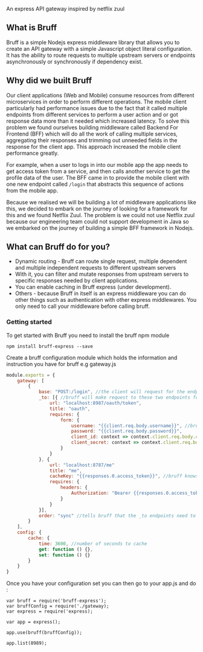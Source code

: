 An express API gateway inspired by netflix zuul

## What is Bruff

Bruff is a simple Nodejs express middleware library that allows you to create an API gateway with a simple
Javascript object literal configuration. It has the ability to route requests to multiple upstream servers or endpoints
asynchronously or synchronously if dependency exist.

## Why did we built Bruff

Our client applications (Web and Mobile) consume resources from different microservices in order to perform
different operations. The mobile client particularly had performance issues due to the fact that it called multiple
endpoints from different services to perform a user action and or got response data more than it needed which increased
latency. To solve this problem we found ourselves building middleware called Backend For Frontend (BFF) which will
do all the work of calling multiple services, aggregating their responses and trimming out unneeded fields in the response
for the client app. This approach increased the mobile client performance greatly. 

For example, when a user to logs in into our mobile app the app needs to get access token from a service, and then calls another service to get the profile data of the user. The BFF came in to provide the mobile client with one new endpoint called `/login` that abstracts this sequence of actions from the mobile app.

Because we realised we will be building a lot of middleware applications like this, we decided to embark on the journey
of looking for a framework for this and we found Netflix Zuul. The problem is we could not use Netflix zuul because 
our engineering team could not support development in Java so we embarked on the journey of building a simple BFF framework
in Nodejs.

## What can Bruff do for you?
+ Dynamic routing - Bruff can route single request, multiple dependent and multiple independent requests to different upstream servers
+ With it, you can filter and mutate responses from upstream servers to specific responses needed by client applications.
+ You can enable caching in Bruff express (under development).
+ Others - because Bruff in itself is an express middleware you can do other things such as authentication with 
other express middlewares. You only need to call your middleware before calling bruff.

### Getting started
To get started with Bruff you need to install the bruff npm module
```
npm install bruff-express --save
```

Create a bruff configuration module which holds the information and instruction you have for bruff e.g gateway.js

```Javascript
module.exports = {
    gateway: [
        {
            base: "POST:/login", //the client will request for the endpoint
            _to: [{ //bruff will make request to these two endpoints for you
                url: "localhost:8987/oauth/token",
                title: "oauth",
                requires: {
                    form: {
                        username: "{{client.req.body.username}}", //bruff knows to use username from the client request
                        password: "{{client.req.body.password}}",
                        client_id: context => context.client.req.body.clientId,
                        client_secret: context => context.client.req.body.clientSecret
                    }
                }
            }, {
                url: "localhost:8787/me"
                title: "me",
                cacheKey: "{{responses.0.access_token}}", //bruff knows to cache the response of this endpoint with access token from the response of the endpoint above
                requires: {
                    headers: {
                        Authorization: "Bearer {{responses.0.access_token}}" //bruff knows to send the request with header set to access token from response of the request above
                    }
                }
            }],
            order: "sync" //tells bruff that the _to endpoints need to happen one after the other because the last one neeeds the response from the first one
        }
    ],
    config: {
        cache: {
            time: 3600, //number of seconds to cache
            get: function () {},
            set: function () {}
        }
    }
}
```
Once you have your configuration set you can then go to your app.js and do :
```
var bruff = require('bruff-express');
var bruffConfig = require('./gateway);
var express = require('express);

var app = express();

app.use(bruff(bruffConfig));

app.list(8989);
```
